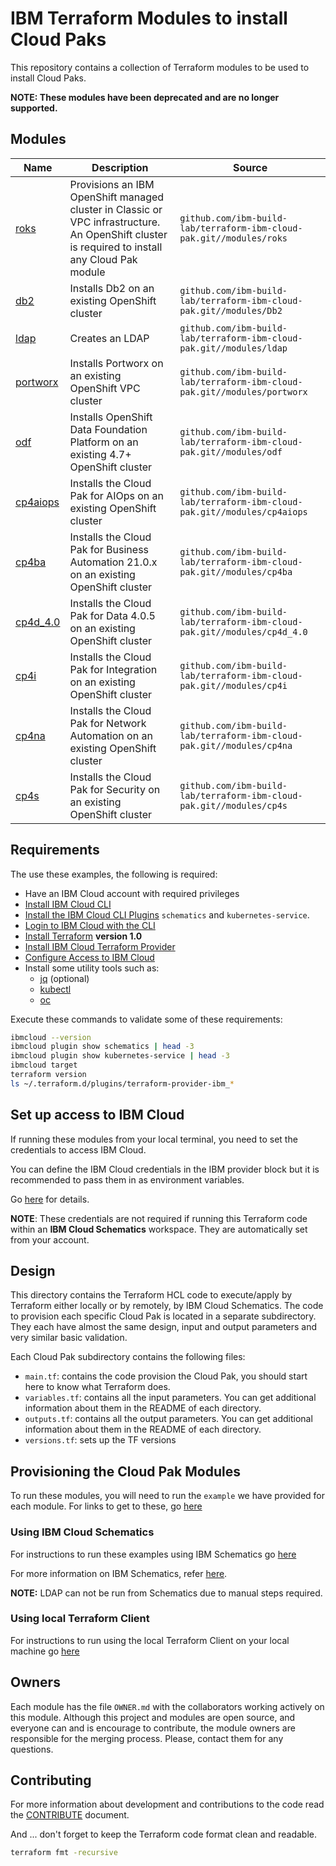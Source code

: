 # IBM Terraform Modules to install Cloud Paks

This repository contains a collection of Terraform modules to be used to install Cloud Paks.

**NOTE: These modules have been deprecated and are no longer supported.**

## Modules

| Name    | Description                                                                                      | Source                                                                  |
| ------- | ------------------------------------------------------------------------------------------------ | ----------------------------------------------------------------------- |
| [roks](https://github.com/ibm-build-lab/terraform-ibm-cloud-pak/tree/main/modules/roks/)    | Provisions an IBM OpenShift managed cluster in Classic or VPC infrastructure. An OpenShift cluster is required to install any Cloud Pak module | `github.com/ibm-build-lab/terraform-ibm-cloud-pak.git//modules/roks`    |
| [db2](https://github.com/ibm-build-lab/terraform-ibm-cloud-pak/tree/main/modules/Db2)  | Installs Db2 on an existing OpenShift cluster                          | `github.com/ibm-build-lab/terraform-ibm-cloud-pak.git//modules/Db2`  |
| [ldap](https://github.com/ibm-build-lab/terraform-ibm-cloud-pak/tree/main/modules/ldap)  | Creates an LDAP                           | `github.com/ibm-build-lab/terraform-ibm-cloud-pak.git//modules/ldap`  |
| [portworx](https://github.com/ibm-build-lab/terraform-ibm-cloud-pak/tree/main/modules/portworx)  | Installs Portworx on an existing OpenShift VPC cluster                          | `github.com/ibm-build-lab/terraform-ibm-cloud-pak.git//modules/portworx`  |
| [odf](https://github.com/ibm-build-lab/terraform-ibm-cloud-pak/tree/main/modules/odf)  | Installs OpenShift Data Foundation Platform on an existing 4.7+ OpenShift cluster                          | `github.com/ibm-build-lab/terraform-ibm-cloud-pak.git//modules/odf`  |
| [cp4aiops](https://github.com/ibm-build-lab/terraform-ibm-cloud-pak/tree/main/modules/cp4aiops)  | Installs the Cloud Pak for AIOps on an existing OpenShift cluster                          | `github.com/ibm-build-lab/terraform-ibm-cloud-pak.git//modules/cp4aiops`  |
| [cp4ba](https://github.com/ibm-build-lab/terraform-ibm-cloud-pak/tree/main/modules/cp4ba)  | Installs the Cloud Pak for Business Automation 21.0.x on an existing OpenShift cluster                          | `github.com/ibm-build-lab/terraform-ibm-cloud-pak.git//modules/cp4ba`  |
| [cp4d_4.0](https://github.com/ibm-build-lab/terraform-ibm-cloud-pak/tree/main/modules/cp4d_4.0) | Installs the Cloud Pak for Data 4.0.5 on an existing OpenShift cluster                                 | `github.com/ibm-build-lab/terraform-ibm-cloud-pak.git//modules/cp4d_4.0` |
| [cp4i](https://github.com/ibm-build-lab/terraform-ibm-cloud-pak/tree/main/modules/cp4i)  | Installs the Cloud Pak for Integration on an existing OpenShift cluster                          | `github.com/ibm-build-lab/terraform-ibm-cloud-pak.git//modules/cp4i`  |
| [cp4na](https://github.com/ibm-build-lab/terraform-ibm-cloud-pak/tree/main/modules/cp4na)  | Installs the Cloud Pak for Network Automation on an existing OpenShift cluster                          | `github.com/ibm-build-lab/terraform-ibm-cloud-pak.git//modules/cp4na`  |
| [cp4s](https://github.com/ibm-build-lab/terraform-ibm-cloud-pak/tree/main/modules/cp4s)  | Installs the Cloud Pak for Security on an existing OpenShift cluster                          | `github.com/ibm-build-lab/terraform-ibm-cloud-pak.git//modules/cp4s`  |

## Requirements

The use these examples, the following is required:

- Have an IBM Cloud account with required privileges
- [Install IBM Cloud CLI](https://ibm.github.io/cloud-enterprise-examples/iac/setup-environment#install-ibm-cloud-cli)
- [Install the IBM Cloud CLI Plugins](https://ibm.github.io/cloud-enterprise-examples/iac/setup-environment#ibm-cloud-cli-plugins) `schematics` and `kubernetes-service`.
- [Login to IBM Cloud with the CLI](https://ibm.github.io/cloud-enterprise-examples/iac/setup-environment#login-to-ibm-cloud)
- [Install Terraform](https://ibm.github.io/cloud-enterprise-examples/iac/setup-environment#install-terraform) **version 1.0**
- [Install IBM Cloud Terraform Provider](https://ibm.github.io/cloud-enterprise-examples/iac/setup-environment#configure-access-to-ibm-cloud)
- [Configure Access to IBM Cloud](#configure-access-to-ibm-cloud)
- Install some utility tools such as:
  - [jq](https://stedolan.github.io/jq/download/) (optional)
  - [kubectl](https://kubernetes.io/docs/tasks/tools/install-kubectl/)
  - [oc](https://docs.openshift.com/container-platform/3.6/cli_reference/get_started_cli.html)

Execute these commands to validate some of these requirements:

```bash
ibmcloud --version
ibmcloud plugin show schematics | head -3
ibmcloud plugin show kubernetes-service | head -3
ibmcloud target
terraform version
ls ~/.terraform.d/plugins/terraform-provider-ibm_*
```

## Set up access to IBM Cloud

If running these modules from your local terminal, you need to set the credentials to access IBM Cloud.

You can define the IBM Cloud credentials in the IBM provider block but it is recommended to pass them in as environment variables.

Go [here](./CREDENTIALS.md) for details.

**NOTE**: These credentials are not required if running this Terraform code within an **IBM Cloud Schematics** workspace. They are automatically set from your account.


## Design

This directory contains the Terraform HCL code to execute/apply by Terraform either locally or by remotely, by IBM Cloud Schematics. The code to provision each specific Cloud Pak is located in a separate subdirectory. They each have almost the same design, input and output parameters and very similar basic validation.

Each Cloud Pak subdirectory contains the following files:

- `main.tf`: contains the code provision the Cloud Pak, you should start here to know what Terraform does.
- `variables.tf`: contains all the input parameters. You can get additional information about them in the README of each directory.
- `outputs.tf`: contains all the output parameters. You can get additional information about them in the README of each directory.
- `versions.tf`: sets up the TF versions

## Provisioning the Cloud Pak Modules

To run these modules, you will need to run the `example` we have provided for each module.  For links to get to these, go [here](../examples)

### Using IBM Cloud Schematics

For instructions to run these examples using IBM Schematics go [here](./Using_Schematics.md)

For more information on IBM Schematics, refer [here](https://cloud.ibm.com/docs/schematics?topic=schematics-get-started-terraform).

**NOTE:** LDAP can not be run from Schematics due to manual steps required.

### Using local Terraform Client

For instructions to run using the local Terraform Client on your local machine go [here](./Using_Terraform.md)

## Owners

Each module has the file `OWNER.md` with the collaborators working actively on this module. Although this project and modules are open source, and everyone can and is encourage to contribute, the module owners are responsible for the merging process. Please, contact them for any questions.

## Contributing

For more information about development and contributions to the code read the [CONTRIBUTE](./CONTRIBUTE.md) document.

And ... don't forget to keep the Terraform code format clean and readable.

```bash
terraform fmt -recursive
```
